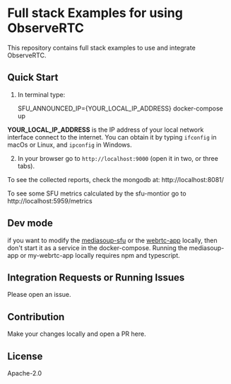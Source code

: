 Full stack Examples for using ObserveRTC
============

This repository contains full stack examples to use and integrate ObserveRTC.

## Quick Start

1. In terminal type:

    SFU_ANNOUNCED_IP={YOUR_LOCAL_IP_ADDRESS} docker-compose up


**YOUR_LOCAL_IP_ADDRESS** is the IP address of your local network interface connect to the internet. 
You can obtain it by typing `ifconfig` in macOs or Linux, and `ipconfig` in Windows.

2. In your browser go to `http://localhost:9000` (open it in two, or three tabs).

To see the collected reports, check the mongodb at: http://localhost:8081/ 

To see some SFU metrics calculated by the sfu-montior go to http://localhost:5959/metrics

## Dev mode

if you want to modify the [mediasoup-sfu](mediasoup-sfu/) or the [webrtc-app](my-webrtc-app/) locally, 
then don't start it as a service in the docker-compose. Running the mediasoup-app or my-webrtc-app locally 
requires npm and typescript.

## Integration Requests or Running Issues

Please open an issue.

## Contribution

Make your changes locally and open a PR here.

## License

Apache-2.0

